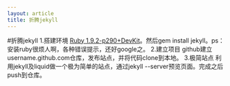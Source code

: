 ```yaml
---
layout: article
title: 折腾jekyll
---
```

#折腾jekyll
1.搭建环境
[Ruby 1.9.2-p290+DevKit](http://rubyinstaller.org/downloads/)。然后gem install jekyll。ps：安装ruby很烦人啊，各种错误提示，还好google之。
2.建立项目
github建立username.github.com仓库，发布站点，并将代码clone到本地。
3.极简站点
利用jekyll及liquid做一个极为简单的站点，通过jekyll --server预览页面。完成之后push到仓库。
